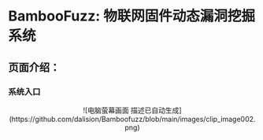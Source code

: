 # BambooFuzz: 物联网固件动态漏洞挖掘系统

## 页面介绍：
### 系统入口


<div align=center> ![电脑萤幕画面  描述已自动生成](https://github.com/dalision/Bamboofuzz/blob/main/images/clip_image002.png)</div>
